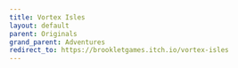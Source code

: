 ```yaml
---
title: Vortex Isles
layout: default
parent: Originals
grand_parent: Adventures
redirect_to: https://brookletgames.itch.io/vortex-isles
---
```

